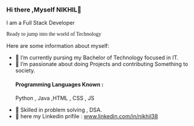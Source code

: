 ### Hi there ,Myself NIKHIL👋
<p>I am a Full Stack Developer</p>
<p style="font-family:Times new Roman,Arial;">Ready to jump into the world of Technology</p>

<p>
Here are some information about myself:

- 🔭 I’m currently pursing my Bachelor of Technology focused in IT.
- 👯  I’m passionate about doing Projects and contributing Something to society.</p>
  <h4>Programming Languages Known :</h4> <p>Python , Java ,HTML , CSS , JS</p>
- 🤔 Skilled in problem solving , DSA.
- 💬 here my Linkedin prifile : www.linkedin.com/in/nikhil38
